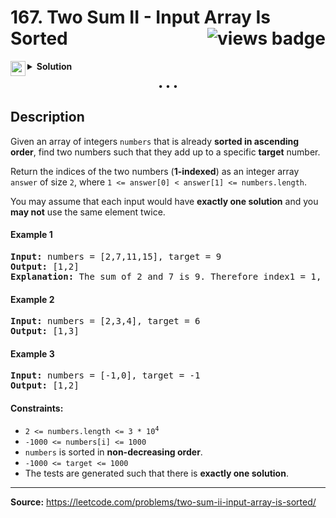 <h1>
167. Two Sum II - Input Array Is Sorted
<img src="https://tinyurl.com/2p9x9jdz" align="right" alt="views badge">
</h1>

<details>
<summary>
    <img src="https://git.io/JDE5D" height="24" align="left" alt="swift">
    <b>Solution</b>
</summary>

<br/>

```swift
class Solution {
    func twoSum(_ n: [Int], _ t: Int) -> [Int] {
        var lhs = 0, rhs = n.count - 1
        while lhs < rhs {
            let sum = n[lhs] + n[rhs]
            if sum < t {
                lhs += 1
            } else if sum > t {
                rhs -= 1
            } else {
                return [lhs + 1, rhs + 1]
            }
        }
        return []
    }
}
```

<p>
<a href="GITHUB_GIST_URL">
<img src="https://git.io/JDNlC" alt="GitHub Gist" height="18" align="center">
</a>
<a href="LEECODE_PROBLEM_DISCUSS_URL">
<img src="https://git.io/JDSVA" alt="LeetCode Discuss" height="28" align="right">
</a>
</p>
    
</details>

<p align="center">• • •</p>

<h2>Description</h2>

Given an array of integers ```numbers``` that is already **sorted in ascending order**, find two numbers such that they add up to a specific **target** number.

Return the indices of the two numbers (**1-indexed**) as an integer array ```answer``` of size ```2```, where ```1 <= answer[0] < answer[1] <= numbers.length```.

You may assume that each input would have **exactly one solution** and you **may not** use the same element twice.

<h4>Example 1</h4>

<pre>
<b>Input:</b> numbers = [2,7,11,15], target = 9
<b>Output:</b> [1,2]
<b>Explanation:</b> The sum of 2 and 7 is 9. Therefore index1 = 1, index2 = 2.
</pre>

<h4>Example 2</h4>

<pre>
<b>Input:</b> numbers = [2,3,4], target = 6
<b>Output:</b> [1,3]
</pre>

<h4>Example 3</h4>

<pre>
<b>Input:</b> numbers = [-1,0], target = -1
<b>Output:</b> [1,2]
</pre> 

#### Constraints:

<ul>
	<li><code>2 <= numbers.length <= 3 * 10<sup>4</sup></code></li>
	<li><code>-1000 <= numbers[i] <= 1000</code></li>
	<li><code>numbers</code> is sorted in <strong>non-decreasing order</strong>.</li>
	<li><code>-1000 <= target <= 1000</code></li>
	<li>The tests are generated such that there is <strong>exactly one solution</strong>.</li>
</ul>

<hr>

<b>Source:</b> https://leetcode.com/problems/two-sum-ii-input-array-is-sorted/
